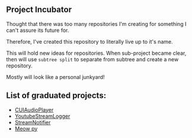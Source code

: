 ## Project Incubator

Thought that there was too many repositories I'm creating for something I can't assure its future for.

Therefore, I've created this repository to literally live up to it's name.

This will hold new ideas for repositories. When sub-project became clear, then will use ```subtree split```
to separate from subtree and create a new repository.

Mostly will look like a personal junkyard!

## List of graduated projects:

- [CUIAudioPlayer](https://github.com/jupiterbjy/CUIAudioPlayer)
- [YoutubeStreamLogger](https://github.com/jupiterbjy/YoutubeStreamLogger)
- [StreamNotifier](https://github.com/jupiterbjy/StreamNotifier)
- [Meow py](https://github.com/jupiterbjy/Meow_py)
